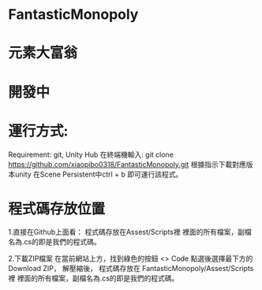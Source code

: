 # FantasticMonopoly

# 元素大富翁

# 開發中


# 運行方式: 
Requirement: git, Unity Hub
在終端機輸入: git clone https://github.com/xiaopibo0318/FantasticMonopoly.git
根據指示下載對應版本unity
在Scene Persistent中ctrl + b 即可運行該程式。

# 程式碼存放位置
1.直接在Github上面看：
程式碼存放在Assest/Scripts裡 
裡面的所有檔案，副檔名為.cs的即是我們的程式碼。

2.下載ZIP檔案
在當前網站上方，找到綠色的按鈕 <> Code
點選後選擇最下方的 Download ZIP，
解壓縮後，
程式碼存放在 FantasticMonopoly/Assest/Scripts裡
裡面的所有檔案，副檔名為.cs的即是我們的程式碼。

